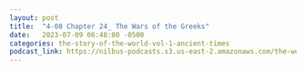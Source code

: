 ```yaml
---
layout: post
title:  "4-08 Chapter 24_ The Wars of the Greeks"
date:   2023-07-09 06:48:00 -0500
categories: the-story-of-the-world-vol-1-ancient-times
podcast_link: https://nilbus-podcasts.s3.us-east-2.amazonaws.com/the-well-trained-mind/The%20Story%20of%20the%20World%20Vol.%201%20Ancient%20Times/4-08%20Chapter%2024_%20The%20Wars%20of%20the%20Greeks.mp3
---
```

